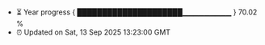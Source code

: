 - ⏳ Year progress { █████████████████████▁▁▁▁▁▁▁▁▁ } 70.02 %
- ⏰ Updated on Sat, 13 Sep 2025 13:23:00 GMT

